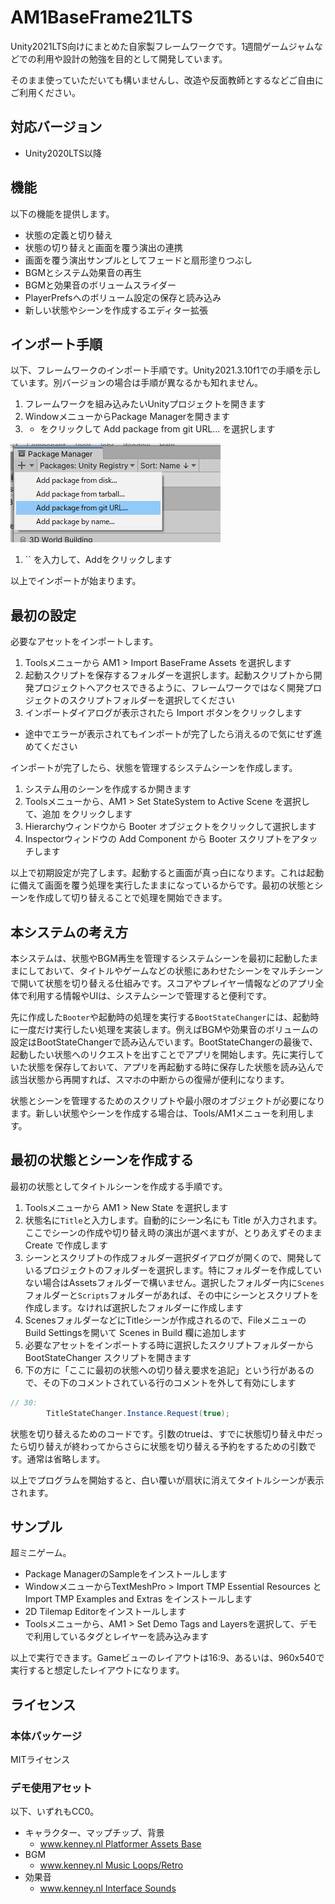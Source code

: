 # AM1BaseFrame21LTS
Unity2021LTS向けにまとめた自家製フレームワークです。1週間ゲームジャムなどでの利用や設計の勉強を目的として開発しています。

そのまま使っていただいても構いませんし、改造や反面教師とするなどご自由にご利用ください。

## 対応バージョン
- Unity2020LTS以降

## 機能
以下の機能を提供します。

- 状態の定義と切り替え
- 状態の切り替えと画面を覆う演出の連携
- 画面を覆う演出サンプルとしてフェードと扇形塗りつぶし
- BGMとシステム効果音の再生
- BGMと効果音のボリュームスライダー
- PlayerPrefsへのボリューム設定の保存と読み込み
- 新しい状態やシーンを作成するエディター拡張

## インポート手順
以下、フレームワークのインポート手順です。Unity2021.3.10f1での手順を示しています。別バージョンの場合は手順が異なるかも知れません。

1. フレームワークを組み込みたいUnityプロジェクトを開きます
1. WindowメニューからPackage Managerを開きます
1. + をクリックして Add package from git URL... を選択します

![Add package from git URL...](./Documents/Images/readme00.png)

1. `` を入力して、Addをクリックします

以上でインポートが始まります。

## 最初の設定
必要なアセットをインポートします。

1. Toolsメニューから AM1 > Import BaseFrame Assets を選択します
1. 起動スクリプトを保存するフォルダーを選択します。起動スクリプトから開発プロジェクトへアクセスできるように、フレームワークではなく開発プロジェクトのスクリプトフォルダーを選択してください
1. インポートダイアログが表示されたら Import ボタンをクリックします
  - 途中でエラーが表示されてもインポートが完了したら消えるので気にせず進めてください

インポートが完了したら、状態を管理するシステムシーンを作成します。

1. システム用のシーンを作成するか開きます
1. Toolsメニューから、AM1 > Set StateSystem to Active Scene を選択して、追加 をクリックします
1. Hierarchyウィンドウから Booter オブジェクトをクリックして選択します
1. Inspectorウィンドウの Add Component から Booter スクリプトをアタッチします

以上で初期設定が完了します。起動すると画面が真っ白になります。これは起動に備えて画面を覆う処理を実行したままになっているからです。最初の状態とシーンを作成して切り替えることで処理を開始できます。

## 本システムの考え方
本システムは、状態やBGM再生を管理するシステムシーンを最初に起動したままにしておいて、タイトルやゲームなどの状態にあわせたシーンをマルチシーンで開いて状態を切り替える仕組みです。スコアやプレイヤー情報などのアプリ全体で利用する情報やUIは、システムシーンで管理すると便利です。

先に作成した`Booter`や起動時の処理を実行する`BootStateChanger`には、起動時に一度だけ実行したい処理を実装します。例えばBGMや効果音のボリュームの設定はBootStateChangerで読み込んでいます。BootStateChangerの最後で、起動したい状態へのリクエストを出すことでアプリを開始します。先に実行していた状態を保存しておいて、アプリを再起動する時に保存した状態を読み込んで該当状態から再開すれば、スマホの中断からの復帰が便利になります。

状態とシーンを管理するためのスクリプトや最小限のオブジェクトが必要になります。新しい状態やシーンを作成する場合は、Tools/AM1メニューを利用します。

## 最初の状態とシーンを作成する
最初の状態としてタイトルシーンを作成する手順です。

1. Toolsメニューから AM1 > New State を選択します
1. 状態名に`Title`と入力します。自動的にシーン名にも Title が入力されます。ここでシーンの作成や切り替え時の演出が選べますが、とりあえずそのまま Create で作成します
1. シーンとスクリプトの作成フォルダー選択ダイアログが開くので、開発しているプロジェクトのフォルダーを選択します。特にフォルダーを作成していない場合はAssetsフォルダーで構いません。選択したフォルダー内に`Scenes`フォルダーと`Scripts`フォルダーがあれば、その中にシーンとスクリプトを作成します。なければ選択したフォルダーに作成します
1. ScenesフォルダーなどにTitleシーンが作成されるので、FileメニューのBuild Settingsを開いて Scenes in Build 欄に追加します
1. 必要なアセットをインポートする時に選択したスクリプトフォルダーから BootStateChanger スクリプトを開きます
1. 下の方に「ここに最初の状態への切り替え要求を追記」という行があるので、その下のコメントされている行のコメントを外して有効にします

```cs
// 30:
        TitleStateChanger.Instance.Request(true);
```

状態を切り替えるためのコードです。引数のtrueは、すでに状態切り替え中だったら切り替えが終わってからさらに状態を切り替える予約をするための引数です。通常は省略します。

以上でプログラムを開始すると、白い覆いが扇状に消えてタイトルシーンが表示されます。



## サンプル
超ミニゲーム。

- Package ManagerのSampleをインストールします
- WindowメニューからTextMeshPro > Import TMP Essential Resources と Import TMP Examples and Extras をインストールします
- 2D Tilemap Editorをインストールします
- Toolsメニューから、AM1 > Set Demo Tags and Layersを選択して、デモで利用しているタグとレイヤーを読み込みます

以上で実行できます。Gameビューのレイアウトは16:9、あるいは、960x540で実行すると想定したレイアウトになります。

## ライセンス

### 本体パッケージ
MITライセンス

### デモ使用アセット
以下、いずれもCC0。

- キャラクター、マップチップ、背景
  - [www.kenney.nl Platformer Assets Base](www.kenney.nl)
- BGM
  - [www.kenney.nl Music Loops/Retro](www.kenney.nl)
- 効果音
  - [www.kenney.nl Interface Sounds](www.kenney.nl)
